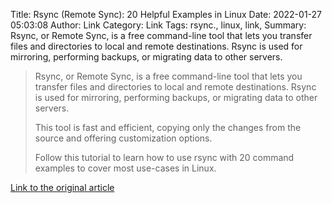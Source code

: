 Title: Rsync (Remote Sync): 20 Helpful Examples in Linux
Date: 2022-01-27 05:03:08
Author: Link
Category: Link
Tags: rsync., linux, link, 
Summary: Rsync, or Remote Sync, is a free command-line tool that lets you transfer files and directories to local and remote destinations. Rsync is used for mirroring, performing backups, or migrating data to other servers.

> Rsync, or Remote Sync, is a free command-line tool that lets you transfer files and directories to local and remote destinations. Rsync is used for mirroring, performing backups, or migrating data to other servers.
> 
> This tool is fast and efficient, copying only the changes from the source and offering customization options.
> 
> Follow this tutorial to learn how to use rsync with 20 command examples to cover most use-cases in Linux.

[Link to the original article](https://phoenixnap.com/kb/rsync-command-linux-examples)
